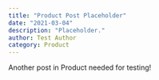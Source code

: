 ```yaml
---
title: "Product Post Placeholder"
date: "2021-03-04"
description: "Placeholder."
author: Test Author
category: Product
---
```


Another post in Product needed for testing!
